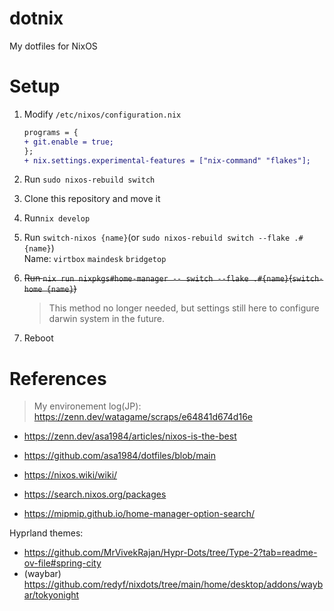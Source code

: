 # dotnix

My dotfiles for NixOS

# Setup

1. Modify `/etc/nixos/configuration.nix`
   ```diff
   programs = {
   + git.enable = true;
   };
   + nix.settings.experimental-features = ["nix-command" "flakes"];
   ```

2. Run `sudo nixos-rebuild switch`

3. Clone this repository and move it

4. Run`nix develop`

5. Run `switch-nixos {name}`(or `sudo nixos-rebuild switch --flake .#{name}`)  
   Name: `virtbox` `maindesk` `bridgetop`

6. ~~Run `nix run nixpkgs#home-manager -- switch --flake .#{name}`(`switch-home {name}`)~~  

   > This method no longer needed, but settings still here to configure darwin system in the future.

7. Reboot

# References

> My environement log(JP):  
> https://zenn.dev/watagame/scraps/e64841d674d16e

- https://zenn.dev/asa1984/articles/nixos-is-the-best
- https://github.com/asa1984/dotfiles/blob/main

- https://nixos.wiki/wiki/
- https://search.nixos.org/packages
- https://mipmip.github.io/home-manager-option-search/

Hyprland themes:

- https://github.com/MrVivekRajan/Hypr-Dots/tree/Type-2?tab=readme-ov-file#spring-city
- (waybar) https://github.com/redyf/nixdots/tree/main/home/desktop/addons/waybar/tokyonight
